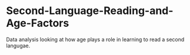 # Second-Language-Reading-and-Age-Factors
 Data analysis looking at how age plays a role in learning to read a second langugae. 
